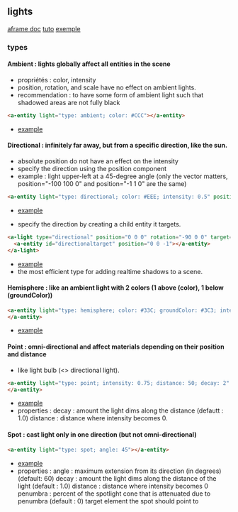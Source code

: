 ## lights
[aframe doc](https://aframe.io/docs/1.2.0/components/light.html)
[tuto](https://aframe-course.glitch.me/0800-lights.html)
[exemple](https://aframe.io/aframe-school/#/7/1)

### types
#### Ambient : lights globally affect all entities in the scene 
- propriétés : color, intensity
- position, rotation, and scale have no effect on ambient lights.
- recommendation : to have some form of ambient light such that shadowed areas are not fully black 
```html
<a-entity light="type: ambient; color: #CCC"></a-entity>
```
- [example](./aframe_doc/light_2_type_1_ambiant.html)

#### Directional : infinitely far away, but from a specific direction, like the sun. 
- absolute position do not have an effect on the intensity
- specify the direction using the position component
- example : light upper-left at a 45-degree angle 
(only the vector matters, position="-100 100 0" and position="-1 1 0" are the same)
```html
<a-entity light="type: directional; color: #EEE; intensity: 0.5" position="-1 1 0"></a-entity>
```
- [example](./aframe_doc/light_2_type_2_directional.html)

- specify the direction by creating a child entity it targets. 
```html
<a-light type="directional" position="0 0 0" rotation="-90 0 0" target="#directionaltarget">
  <a-entity id="directionaltarget" position="0 0 -1"></a-entity>
</a-light>
```
- [example](./aframe_doc/light_2_type_2_directional_target.html)
- the most efficient type for adding realtime shadows to a scene.

#### Hemisphere : like an ambient light with 2 colors (1 above (color), 1 below (groundColor))
```html
<a-entity light="type: hemisphere; color: #33C; groundColor: #3C3; intensity: 2">
</a-entity>
```
- [example](./aframe_doc/light_2_type_3_hemisphere.html)


#### Point : omni-directional and affect materials depending on their position and distance
- like light bulb (<> directional light).
```html
<a-entity light="type: point; intensity: 0.75; distance: 50; decay: 2" position="0 10 10">
</a-entity>
```
- [example](./aframe_doc/light_2_type_4_point.html)
- properties : 
decay : amount the light dims along the distance (defautt : 1.0)
distance : distance where intensity becomes 0.

#### Spot : cast light only in one direction (but not omni-directional)
```html
<a-entity light="type: spot; angle: 45"></a-entity>
```
- [example](./aframe_doc/light_2_type_5_spot.html)
- properties : 
angle : maximum extension from its direction (in degrees) (default: 60)
decay : amount the light dims along the distance of the light (default : 1.0)
distance : distance where intensity becomes 0
penumbra : percent of the spotlight cone that is attenuated due to penumbra (default : 0)
target 	element the spot should point to